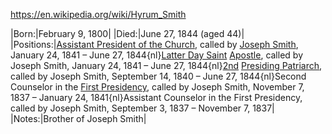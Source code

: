 ﻿https://en.wikipedia.org/wiki/Hyrum_Smith


|Born:|February 9, 1800|
|Died:|June 27, 1844 (aged 44)|
|Positions:|[Assistant President of the Church](https://en.wikipedia.org/wiki/Assistant_President_of_the_Church "Assistant President of the Church"), called by [Joseph Smith](https://en.wikipedia.org/wiki/Joseph_Smith "Joseph Smith"), January 24, 1841 – June 27, 1844{nl}[Latter Day Saint](https://en.wikipedia.org/wiki/Latter_Day_Saint "Latter Day Saint") [Apostle](https://en.wikipedia.org/wiki/Apostle_%28Latter_Day_Saints%29 "Apostle (Latter Day Saints)"), called by Joseph Smith, January 24, 1841 – June 27, 1844{nl}[2nd](https://en.wikipedia.org/wiki/Presiding_Patriarch#Chronology_of_the_Presiding_Patriarchs_of_The_Church_of_Jesus_Christ_of_Latter-day_Saints "Presiding Patriarch") [Presiding Patriarch](https://en.wikipedia.org/wiki/Presiding_Patriarch "Presiding Patriarch"), called by Joseph Smith, September 14, 1840 – June 27, 1844{nl}Second Counselor in the [First Presidency](https://en.wikipedia.org/wiki/First_Presidency "First Presidency"), called by Joseph Smith, November 7, 1837 – January 24, 1841{nl}Assistant Counselor in the First Presidency, called by Joseph Smith, September 3, 1837 – November 7, 1837|
|Notes:|Brother of Joseph Smith|
